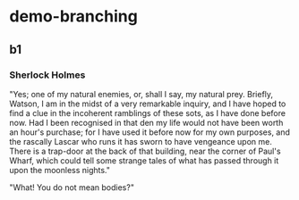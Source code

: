 # demo-branching

## b1

### Sherlock Holmes

"Yes; one of my natural enemies, or, shall I say, my natural prey. Briefly, Watson, I am in the midst of a very remarkable inquiry, and I have hoped to find a clue in the incoherent ramblings of these sots, as I have done before now. Had I been recognised in that den my life would not have been worth an hour's purchase; for I have used it before now for my own purposes, and the rascally Lascar who runs it has sworn to have vengeance upon me. There is a trap-door at the back of that building, near the corner of Paul's Wharf, which could tell some strange tales of what has passed through it upon the moonless nights."

"What! You do not mean bodies?"
